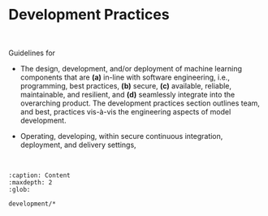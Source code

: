 <br>

# Development Practices

<br>

Guidelines for

* The design, development, and/or deployment of machine learning components that are **(a)** in-line with software engineering, i.e., programming, best practices, **(b)** secure, **\(c\)** available, reliable, maintainable, and resilient, and **(d)** seamlessly integrate into the overarching product.  The development practices section outlines team, and best, practices vis-à-vis the engineering aspects of model development.

* Operating, developing, within secure continuous integration, deployment, and delivery settings, 

<br>


```{toctree}
:caption: Content
:maxdepth: 2
:glob:

development/*
```


<br>
<br>
<br>
<br>

<br>
<br>
<br>
<br>